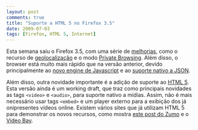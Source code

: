 ```yaml
---
layout: post
comments: true
title: "Suporte a HTML 5 no Firefox 3.5"
date: 2009-07-03
tags: [Firefox, HTML 5, Internet]
---
```

Esta semana saiu o Firefox 3.5, com uma série de [melhorias](http://www.mozilla.com/en-US/firefox/3.5/releasenotes/), como o recurso de [geolocalização](http://www.mozilla.com/firefox/geolocation) e o modo [Private Browsing](http://support.mozilla.com/en-US/kb/Private+Browsing). Além disso, o browser está muito mais rápido que na versão anterior, devido principalmente ao [novo engine de Javascript](https://wiki.mozilla.org/JavaScript:TraceMonkey) e ao [suporte nativo a JSON](http://blog.mozilla.com/webdev/2009/02/12/native-json-in-firefox-31/).

Além disso, outra novidade importante é a adição de suporte ao [HTML 5](http://www.w3.org/TR/html5/). Esta versão ainda é um working draft, que traz como principais novidades as tags `<video>` e `<audio>`, para suporte nativo a mídias. Assim, não é mais necessário usar tags `<embed>` e um player externo para a exibição dos já onipresentes vídeos online. Existem vários sites que já utilizam HTML 5 para demonstrar os novos recursos, como mostra [este post do Zumo](http://zumo.uol.com.br/2009/06/30/firefox-35-9-experimentos-com-html5/) e o [Video Bay](http://thevideobay.org/).
